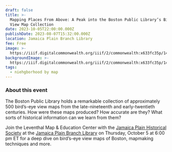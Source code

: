 ```yaml
---
draft: false
title: >-
  Mapping Places From Above: A Peak into the Boston Public Library’s Bird’s-Eye
  View Map Collection 
date: 2023-10-05T22:00:00.000Z
publishDate: 2023-08-07T15:32:00.000Z
location: Jamaica Plain Branch Library
fee: Free
image: >-
  https://iiif.digitalcommonwealth.org/iiif/2/commonwealth:x633fc35p/1459,2010,5390,2450/2000,/0/default.jpg
backgroundImage: >-
  https://iiif.digitalcommonwealth.org/iiif/2/commonwealth:x633fc35p/1459,2010,5390,2450/2000,/0/default.jpg
tags:
  - niehgborhood by map
---
```


### About this event

The Boston Public Library holds a remarkable collection of approximately 500 bird’s-eye view maps from the late-nineteenth and early-twentieth centuries. How were these maps produced? How accurate are they? What sorts of historical information can we learn from them?

Join the Leventhal Map & Education Center with the [Jamaica Plain Historical Society](https://www.jphs.org/) at the [Jamaica Plain Branch Library](https://www.bpl.org/locations/jamaica-plain/) on Thursday, October 5 at 6:00 pm ET for a deep dive on bird’s-eye view maps of Boston, mapmaking techniques and more.

